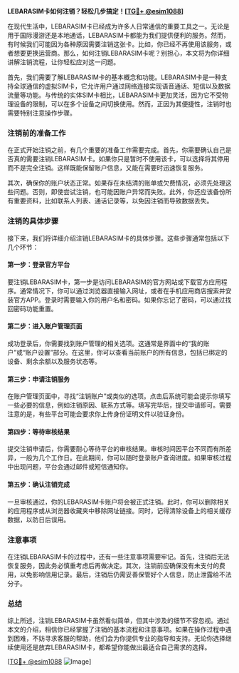 **LEBARASIM卡如何注销？轻松几步搞定！[[TG💪+ @esim1088](https://t.me/s/esim1088)]**

在现代生活中，LEBARASIM卡已经成为许多人日常通信的重要工具之一。无论是用于国际漫游还是本地通话，LEBARASIM卡都能为我们提供便利的服务。然而，有时候我们可能因为各种原因需要注销这张卡。比如，你已经不再使用该服务，或者想要更换运营商。那么，如何注销LEBARASIM卡呢？别担心，本文将为你详细讲解注销流程，让你轻松应对这一问题。

首先，我们需要了解LEBARASIM卡的基本概念和功能。LEBARASIM卡是一种支持全球通信的虚拟SIM卡，它允许用户通过网络连接实现语音通话、短信以及数据流量等功能。与传统的实体SIM卡相比，LEBARASIM卡更加灵活，因为它不受物理设备的限制，可以在多个设备之间切换使用。然而，正因为其便捷性，注销时也需要特别注意操作步骤。

### 注销前的准备工作

在正式开始注销之前，有几个重要的准备工作需要完成。首先，你需要确认自己是否真的需要注销LEBARASIM卡。如果你只是暂时不使用该卡，可以选择将其停用而不是完全注销。这样既能保留账户信息，又能在需要时迅速恢复服务。

其次，确保你的账户状态正常。如果存在未结清的账单或欠费情况，必须先处理这些问题。否则，即使尝试注销，也可能因账户异常而失败。此外，你还应该备份所有重要资料，比如联系人列表、通话记录等，以免因注销而导致数据丢失。

### 注销的具体步骤

接下来，我们将详细介绍注销LEBARASIM卡的具体步骤。这些步骤通常包括以下几个环节：

#### 第一步：登录官方平台

要注销LEBARASIM卡，第一步是访问LEBARASIM的官方网站或下载官方应用程序。通常情况下，你可以通过浏览器直接输入网址，或者在手机应用商店搜索并安装官方APP。登录时需要输入你的用户名和密码。如果你忘记了密码，可以通过找回密码功能重置。

#### 第二步：进入账户管理页面

成功登录后，你需要找到账户管理的相关选项。这通常是界面中的“我的账户”或“账户设置”部分。在这里，你可以查看当前账户的所有信息，包括已绑定的设备、剩余余额以及服务状态等。

#### 第三步：申请注销服务

在账户管理页面中，寻找“注销账户”或类似的选项。点击后系统可能会提示你填写一些必要的信息，例如注销原因、联系方式等。填写完毕后，提交申请即可。需要注意的是，有些平台可能会要求你上传身份证明文件以验证身份。

#### 第四步：等待审核结果

提交注销申请后，你需要耐心等待平台的审核结果。审核时间因平台不同而有所差异，一般为几个工作日。在此期间，你可以随时登录账户查询进度。如果审核过程中出现问题，平台会通过邮件或短信通知你。

#### 第五步：确认注销完成

一旦审核通过，你的LEBARASIM卡账户将会被正式注销。此时，你可以删除相关的应用程序或从浏览器收藏夹中移除网址链接。同时，记得清除设备上的相关缓存数据，以防日后误用。

### 注意事项

在注销LEBARASIM卡的过程中，还有一些注意事项需要牢记。首先，注销后无法恢复服务，因此务必慎重考虑后再做决定。其次，注销前应确保没有未支付的费用，以免影响信用记录。最后，注销后仍需妥善保管好个人信息，防止泄露给不法分子。

### 总结

综上所述，注销LEBARASIM卡虽然看似简单，但其中涉及的细节不容忽视。通过本文的介绍，相信你已经掌握了注销的基本流程和注意事项。如果在操作过程中遇到困难，不妨寻求客服的帮助，他们会为你提供专业的指导和支持。无论你选择继续使用还是放弃LEBARASIM卡，都希望你能做出最适合自己需求的选择。

[[TG💪+ @esim1088](https://t.me/s/esim1088) ![Image](https://i.postimg.cc/4NQfJmqS/Snipaste-2025-05-13-00-14-12.png)]